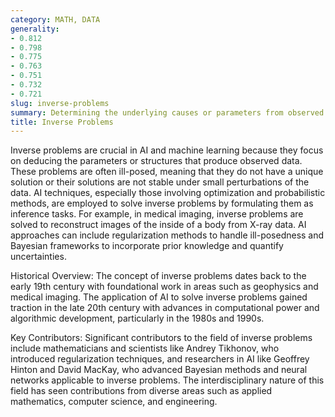 ```yaml
---
category: MATH, DATA
generality:
- 0.812
- 0.798
- 0.775
- 0.763
- 0.751
- 0.732
- 0.721
slug: inverse-problems
summary: Determining the underlying causes or parameters from observed data, essentially reversing the usual process of predicting effects from known causes.
title: Inverse Problems
---
```


Inverse problems are crucial in AI and machine learning because they focus on deducing the parameters or structures that produce observed data. These problems are often ill-posed, meaning that they do not have a unique solution or their solutions are not stable under small perturbations of the data. AI techniques, especially those involving optimization and probabilistic methods, are employed to solve inverse problems by formulating them as inference tasks. For example, in medical imaging, inverse problems are solved to reconstruct images of the inside of a body from X-ray data. AI approaches can include regularization methods to handle ill-posedness and Bayesian frameworks to incorporate prior knowledge and quantify uncertainties.

Historical Overview:
The concept of inverse problems dates back to the early 19th century with foundational work in areas such as geophysics and medical imaging. The application of AI to solve inverse problems gained traction in the late 20th century with advances in computational power and algorithmic development, particularly in the 1980s and 1990s.

Key Contributors:
Significant contributors to the field of inverse problems include mathematicians and scientists like Andrey Tikhonov, who introduced regularization techniques, and researchers in AI like Geoffrey Hinton and David MacKay, who advanced Bayesian methods and neural networks applicable to inverse problems. The interdisciplinary nature of this field has seen contributions from diverse areas such as applied mathematics, computer science, and engineering.